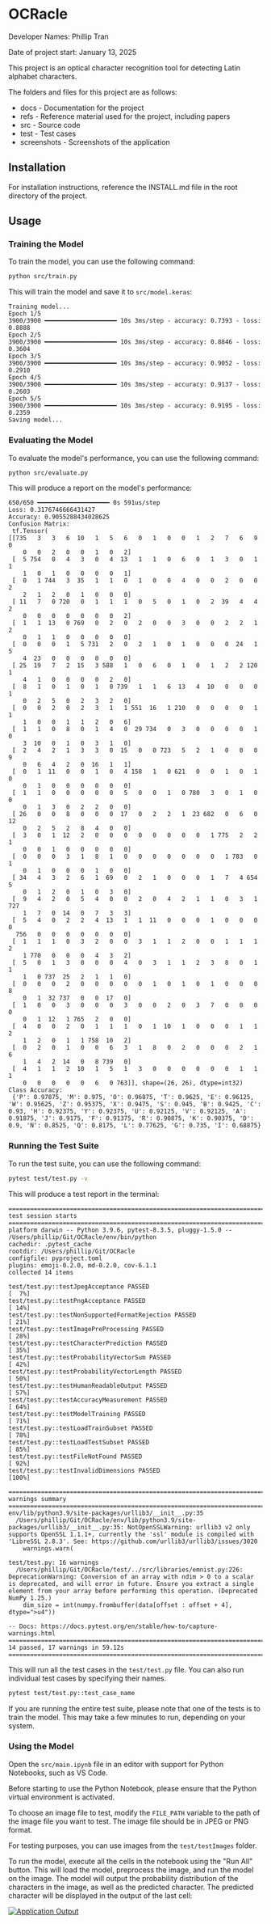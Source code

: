 # OCRacle

Developer Names: Phillip Tran

Date of project start: January 13, 2025

This project is an optical character recognition tool for detecting Latin alphabet characters.

The folders and files for this project are as follows:

- docs - Documentation for the project
- refs - Reference material used for the project, including papers
- src - Source code
- test - Test cases
- screenshots - Screenshots of the application

## Installation

For installation instructions, reference the INSTALL.md file in the root directory of the project.

## Usage

### Training the Model

To train the model, you can use the following command:
```bash
python src/train.py
```

This will train the model and save it to `src/model.keras`:

```
Training model...
Epoch 1/5
3900/3900 ━━━━━━━━━━━━━━━━━━━━ 10s 3ms/step - accuracy: 0.7393 - loss: 0.8888        
Epoch 2/5
3900/3900 ━━━━━━━━━━━━━━━━━━━━ 10s 3ms/step - accuracy: 0.8846 - loss: 0.3604 
Epoch 3/5
3900/3900 ━━━━━━━━━━━━━━━━━━━━ 10s 3ms/step - accuracy: 0.9052 - loss: 0.2910 
Epoch 4/5
3900/3900 ━━━━━━━━━━━━━━━━━━━━ 10s 3ms/step - accuracy: 0.9137 - loss: 0.2603 
Epoch 5/5
3900/3900 ━━━━━━━━━━━━━━━━━━━━ 10s 3ms/step - accuracy: 0.9195 - loss: 0.2359 
Saving model...
```

### Evaluating the Model

To evaluate the model's performance, you can use the following command:
```bash
python src/evaluate.py
```

This will produce a report on the model's performance:

```
650/650 ━━━━━━━━━━━━━━━━━━━━ 0s 591us/step
Loss: 0.3176746666431427
Accuracy: 0.9055288434028625
Confusion Matrix:
 tf.Tensor(
[[735   3   3   6  10   1   5   6   0   1   0   0   1   2   7   6   9   0
    0   0   2   0   0   1   0   2]
 [  5 754   0   4   3   0   4  13   1   1   0   6   0   1   3   0   1   1
    1   0   1   0   0   0   0   1]
 [  0   1 744   3  35   1   1   0   1   0   0   4   0   0   2   0   0   2
    2   1   2   0   1   0   0   0]
 [ 11   7   0 720   0   1   1   1   0   5   0   1   0   2  39   4   4   2
    0   0   0   0   0   0   0   2]
 [  1   1  13   0 769   0   2   0   2   0   0   3   0   0   2   2   1   2
    0   1   1   0   0   0   0   0]
 [  0   0   0   1   5 731   2   0   2   1   0   1   0   0   0  24   1   5
    4  23   0   0   0   0   0   0]
 [ 25  19   7   2  15   3 588   1   0   6   0   1   0   1   2   2 120   1
    4   1   0   0   0   0   2   0]
 [  8   1   0   1   0   1   0 739   1   1   6  13   4  10   0   0   0   1
    0   2   5   0   2   3   2   0]
 [  0   0   2   0   2   3   1   1 551  16   1 210   0   0   0   0   1   1
    1   0   0   1   1   2   0   6]
 [  1   1   0   8   0   1   4   0  29 734   0   3   0   0   0   0   1   0
    3  10   0   1   0   3   1   0]
 [  2   4   2   1   3   3   0  15   0   0 723   5   2   1   0   0   0   9
    0   6   4   2   0  16   1   1]
 [  0   1  11   0   0   1   0   4 158   1   0 621   0   0   1   0   1   0
    0   1   0   0   0   0   0   0]
 [  1   1   0   0   0   0   0   5   0   0   1   0 780   3   0   1   0   0
    0   1   3   0   2   2   0   0]
 [ 26   0   0   8   0   0   0  17   0   2   2   1  23 682   0   6   0  12
    0   2   5   2   8   4   0   0]
 [  3   0   1  12   2   0   0   0   0   0   0   0   0   1 775   2   2   1
    0   0   1   0   0   0   0   0]
 [  0   0   0   3   1   8   1   0   0   0   0   0   0   0   1 783   0   1
    0   1   0   0   0   1   0   0]
 [ 34   4   3   2   6   1  69   0   2   1   0   0   0   1   7   4 654   5
    0   1   2   0   1   0   3   0]
 [  9   4   2   0   5   4   0   0   2   0   4   2   1   1   0   3   1 727
    1   7   0  14   0   7   3   3]
 [  5   4   0   2   2   4  13   1   1  11   0   0   0   1   0   0   0   0
  756   0   0   0   0   0   0   0]
 [  1   1   1   0   3   2   0   0   3   1   1   2   0   0   1   1   1   2
    1 770   0   0   0   4   3   2]
 [  5   0   1   3   0   0   0   4   0   3   1   1   2   3   8   0   1   1
    1   0 737  25   2   1   1   0]
 [  0   0   0   2   0   0   0   0   0   1   0   1   0   1   0   0   0   8
    0   1  32 737   0   0  17   0]
 [  1   0   0   3   0   0   0   3   0   0   2   0   3   7   0   0   0   0
    0   1  12   1 765   2   0   0]
 [  4   0   0   2   0   1   1   1   0   1  10   1   0   0   0   1   1   2
    1   2   0   1   1 758  10   2]
 [  0   2   0   1   0   0   6   3   1   8   0   2   0   0   0   2   1   6
    1   4   2  14   0   8 739   0]
 [  4   1   1   2  10   1   5   1   3   0   0   0   0   0   0   1   1   1
    0   0   0   0   0   6   0 763]], shape=(26, 26), dtype=int32)
Class Accuracy:
 {'P': 0.97875, 'M': 0.975, 'O': 0.96875, 'T': 0.9625, 'E': 0.96125, 'W': 0.95625, 'Z': 0.95375, 'X': 0.9475, 'S': 0.945, 'B': 0.9425, 'C': 0.93, 'H': 0.92375, 'Y': 0.92375, 'U': 0.92125, 'V': 0.92125, 'A': 0.91875, 'J': 0.9175, 'F': 0.91375, 'R': 0.90875, 'K': 0.90375, 'D': 0.9, 'N': 0.8525, 'Q': 0.8175, 'L': 0.77625, 'G': 0.735, 'I': 0.68875}
```

### Running the Test Suite

To run the test suite, you can use the following command:
```bash
pytest test/test.py -v
```

This will produce a test report in the terminal:

```
======================================================================================= test session starts =======================================================================================
platform darwin -- Python 3.9.6, pytest-8.3.5, pluggy-1.5.0 -- /Users/phillip/Git/OCRacle/env/bin/python
cachedir: .pytest_cache
rootdir: /Users/phillip/Git/OCRacle
configfile: pyproject.toml
plugins: emoji-0.2.0, md-0.2.0, cov-6.1.1
collected 14 items                                                                                                                                                                                

test/test.py::testJpegAcceptance PASSED                                                                                                                                                     [  7%]
test/test.py::testPngAcceptance PASSED                                                                                                                                                      [ 14%]
test/test.py::testNonSupportedFormatRejection PASSED                                                                                                                                        [ 21%]
test/test.py::testImagePreProcessing PASSED                                                                                                                                                 [ 28%]
test/test.py::testCharacterPrediction PASSED                                                                                                                                                [ 35%]
test/test.py::testProbabilityVectorSum PASSED                                                                                                                                               [ 42%]
test/test.py::testProbabilityVectorLength PASSED                                                                                                                                            [ 50%]
test/test.py::testHumanReadableOutput PASSED                                                                                                                                                [ 57%]
test/test.py::testAccuracyMeasurement PASSED                                                                                                                                                [ 64%]
test/test.py::testModelTraining PASSED                                                                                                                                                      [ 71%]
test/test.py::testLoadTrainSubset PASSED                                                                                                                                                    [ 78%]
test/test.py::testLoadTestSubset PASSED                                                                                                                                                     [ 85%]
test/test.py::testFileNotFound PASSED                                                                                                                                                       [ 92%]
test/test.py::testInvalidDimensions PASSED                                                                                                                                                  [100%]

======================================================================================== warnings summary =========================================================================================
env/lib/python3.9/site-packages/urllib3/__init__.py:35
  /Users/phillip/Git/OCRacle/env/lib/python3.9/site-packages/urllib3/__init__.py:35: NotOpenSSLWarning: urllib3 v2 only supports OpenSSL 1.1.1+, currently the 'ssl' module is compiled with 'LibreSSL 2.8.3'. See: https://github.com/urllib3/urllib3/issues/3020
    warnings.warn(

test/test.py: 16 warnings
  /Users/phillip/Git/OCRacle/test/../src/libraries/emnist.py:226: DeprecationWarning: Conversion of an array with ndim > 0 to a scalar is deprecated, and will error in future. Ensure you extract a single element from your array before performing this operation. (Deprecated NumPy 1.25.)
    dim_size = int(numpy.frombuffer(data[offset : offset + 4], dtype=">u4"))

-- Docs: https://docs.pytest.org/en/stable/how-to/capture-warnings.html
================================================================================ 14 passed, 17 warnings in 59.12s =================================================================================
```

This will run all the test cases in the `test/test.py` file. You can also run individual test cases by specifying their names.
```bash
pytest test/test.py::test_case_name
```

If you are running the entire test suite, please note that one of the tests is
to train the model. This may take a few minutes to run, depending on your
system.

### Using the Model

Open the `src/main.ipynb` file in an editor with support for Python Notebooks,
such as VS Code.

Before starting to use the Python Notebook, please ensure that the Python
virtual environment is activated.

To choose an image file to test, modify the `FILE_PATH` variable to the path of
the image file you want to test. The image file should be in JPEG or PNG format.

For testing purposes, you can use images from the `test/testImages` folder.

To run the model, execute all the cells in the notebook using the "Run All"
button. This will load the model, preprocess the image, and run the model on the
image. The model will output the probability distribution of the characters in
the image, as well as the predicted character. The predicted character will be
displayed in the output of the last cell:

[![Application Output](screenshots/applicationOutput.png)](screenshots/applicationOutput.png)